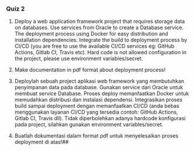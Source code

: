 ### Quiz 2

1. Deploy a web application framework project that requires storage data on
databases. Use services from Oracle to create a Database service.  The
deployment process using Docker for easy distribution and installation
dependencies. Integrate the build to deployment process by CI/CD (you are free
to use the available CI/CD services eg: GitHub Actions, Gitlab CI, Travis etc).
Hard code is not allowed configuration in the project, please use environment
variables/secret.

2. Make documentation in pdf format about deployment process!


1. Deploylah sebuah project aplikasi web framework yang membutuhkan penyimpanan
data pada database. Gunakan service dari Oracle untuk membuat service Database.
Proses deploy memanfaatkan Docker untuk memudahkan distribusi dan instalasi
dependensi. Integrasikan proses build sampai deployment dengan memanfaatkan
CI/CD (anda bebas menggunakan layanan CI/CD yang tersedia contoh: GitHub
Actions, Gitlab CI, Travis dll). Tidak diperbolehkan adanya hardcode
konfigurasi pada project, silahkan gunakan environment variables/secret.

2. Buatlah dokumentasi dalam format pdf untuk menyelesaikan proses deployment di atas!##